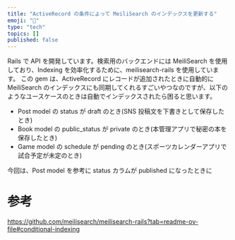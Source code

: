 ```yaml
---
title: "ActiveRecord の条件によって MeiliSearch のインデックスを更新する"
emoji: "🚀"
type: "tech"
topics: []
published: false
---
```


Rails で API を開発しています。検索用のバックエンドには MeiliSearch を使用しており、Indexing を効率化するために、meilisearch-rails を使用しています。
この gem は、ActiveRecord にレコードが追加されたときに自動的に MeiliSearch のインデックスにも同期してくれるすごいやつなのですが、以下のようなユースケースのときは自動でインデックスされたら困ると思います。

- Post model の status が draft のとき(SNS 投稿文を下書きとして保存したとき)
- Book model の public_status が private のとき(本管理アプリで秘密の本を保存したとき)
- Game model の schedule が pending のとき(スポーツカレンダーアプリで試合予定が未定のとき)

今回は、Post model を参考に status カラムが published になったときに

# 参考
https://github.com/meilisearch/meilisearch-rails?tab=readme-ov-file#conditional-indexing